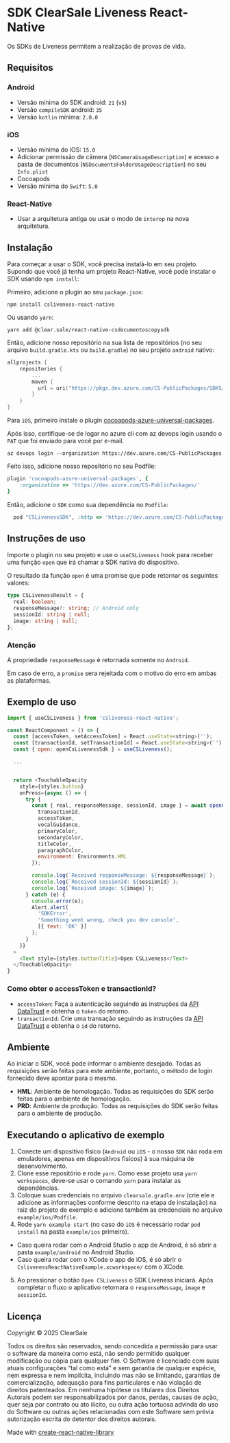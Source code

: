 # SDK ClearSale Liveness React-Native

Os SDKs de Liveness permitem a realização de provas de vida.

## Requisitos

### Android
- Versão mínima do SDK android: `21` (`v5`)
- Versão `compileSDK` android: `35`
- Versão `kotlin` mínima: `2.0.0`

### iOS
- Versão mínima do iOS: `15.0`
- Adicionar permissão de câmera (`NSCameraUsageDescription`) e acesso a pasta de documentos (`NSDocumentsFolderUsageDescription`) no seu `Info.plist`
- Cocoapods
- Versão mínima do `Swift`:  `5.0`

### React-Native
- Usar a arquitetura antiga ou usar o modo de `interop` na nova arquitetura.

## Instalação

Para começar a usar o SDK, você precisa instalá-lo em seu projeto. Supondo que você já tenha um projeto React-Native, você pode instalar o SDK usando `npm install`:

Primeiro, adicione o plugin ao seu `package.json`:

```shell
npm install csliveness-react-native
```

Ou usando `yarn`:

```shell
yarn add @clear.sale/react-native-csdocumentoscopysdk
```

Então, adicione nosso repositório na sua lista de repositórios (no seu arquivo `build.gradle.kts` ou `build.gradle`) no seu projeto `android` nativo:

```kotlin
allprojects {
    repositories {
        ...
        maven {
          url = uri("https://pkgs.dev.azure.com/CS-PublicPackages/SDKS/_packaging/SDKS/maven/v1")
        }
    }
}
```

Para `iOS`, primeiro instale o plugin [cocoapods-azure-universal-packages](https://github.com/microsoft/cocoapods-azure-universal-packages).

Após isso, certifique-se de logar no azure cli com az devops login usando o `PAT` que foi enviado para você por e-mail.

```shell
az devops login --organization https://dev.azure.com/CS-PublicPackages
```

Feito isso, adicione nosso repositório no seu Podfile:

```ruby
plugin 'cocoapods-azure-universal-packages', {
    :organization => 'https://dev.azure.com/CS-PublicPackages/'
}
```

Então, adicione o `SDK` como sua dependência no `Podfile`:

```ruby
  pod "CSLivenessSDK", :http => 'https://dev.azure.com/CS-PublicPackages/SDKS/_apis/packaging/feeds/SDKS/upack/packages/cslivenesssdk-ios/versions/4.0.0'
```


## Instruções de uso
Importe o plugin no seu projeto e use o `useCSLiveness` hook para receber uma função `open` que irá chamar a SDK nativa do dispositivo.

O resultado da função `open` é uma promise que pode retornar os seguintes valores:
```typescript
type CSLivenessResult = {
  real: boolean;
  responseMessage?: string; // Android only
  sessionId: string | null;
  image: string | null;
};
```

### Atenção
A propriedade `responseMessage` é retornada somente no `Android`.

Em caso de erro, a `promise` sera rejeitada com o motivo do erro em ambas as plataformas.

## Exemplo de uso
```js
import { useCSLiveness } from 'csliveness-react-native';

const ReactComponent = () => {
  const [accessToken, setAccessToken] = React.useState<string>('');
  const [transactionId, setTransactionId] = React.useState<string>('');
  const { open: openCsLivenessSdk } = useCSLiveness();

  ...


  return <TouchableOpacity
    style={styles.button}
    onPress={async () => {
      try {
        const { real, responseMessage, sessionId, image } = await openCsLivenessSdk({
          transactionId,
          accessToken,
          vocalGuidance,
          primaryColor,
          secondaryColor,
          titleColor,
          paragraphColor,
          environment: Environments.HML
        });

        console.log(`Received responseMessage: ${responseMessage}`);
        console.log(`Received sessionId: ${sessionId}`);
        console.log(`Received image: ${image}`);
      } catch (e) {
        console.error(e);
        Alert.alert(
          'SDKError',
          'Something went wrong, check you dev console',
          [{ text: 'OK' }]
        );
      }
    }}
  >
    <Text style={styles.buttonTitle}>Open CSLiveness</Text>
  </TouchableOpacity>
}
```

### Como obter o accessToken e transactionId?
- `accessToken`: Faça a autenticação seguindo as instruções da [API DataTrust](https://devs.plataformadatatrust.clearsale.com.br/reference/post_v1-authentication) e obtenha o `token` do retorno.
- `transactionId`: Crie uma transação seguindo as instruções da [API DataTrust](https://devs.plataformadatatrust.clearsale.com.br/reference/post_v1-transaction) e obtenha o `id` do retorno.


## Ambiente

Ao iniciar o SDK, você pode informar o ambiente desejado. Todas as requisições serão feitas para este ambiente,
portanto, o método de login fornecido deve apontar para o mesmo.

- **HML**: Ambiente de homologação. Todas as requisições do SDK serão feitas para o ambiente de homologação.
- **PRD**: Ambiente de produção. Todas as requisições do SDK serão feitas para o ambiente de produção.

## Executando o aplicativo de exemplo

1. Conecte um dispositivo físico (`Android` ou `iOS` - o nosso `SDK` não roda em emuladores, apenas em dispositivos fisícos) à sua máquina de desenvolvimento.
2. Clone esse repositório e rode `yarn`. Como esse projeto usa `yarn workspaces`, deve-se usar o comando `yarn` para instalar as dependências.
3. Coloque suas credenciais no arquivo `clearsale.gradle.env` (crie ele e adicione as informações conforme descrito na etapa de instalação) na raiz do projeto de exemplo e adicione também as credenciais no arquivo `example/ios/Podfile`.
4. Rode `yarn example start` (no caso do `iOS` é necessário rodar `pod install` na pasta `example/ios` primeiro).
  - Caso queira rodar com o Android Studio o app de Android, é só abrir a pasta `example/android` no Android Studio.
  - Caso queira rodar com o XCode o app de iOS, é só abrir o `CslivenessReactNativeExample.xcworkspace/` com o XCode.
5. Ao pressionar o botão `Open CSLiveness` o SDK Liveness iniciará. Após completar o fluxo o aplicativo retornara o `responseMessage`, `image` e `sessionId`.

## Licença

Copyright © 2025 ClearSale

Todos os direitos são reservados, sendo concedida a permissão para usar o software da maneira como está, não sendo permitido qualquer modificação ou cópia para qualquer fim. O Software é licenciado com suas atuais configurações “tal como está” e sem garantia de qualquer espécie, nem expressa e nem implícita, incluindo mas não se limitando, garantias de comercialização, adequação para fins particulares e não violação de direitos patenteados. Em nenhuma hipótese os titulares dos Direitos Autorais podem ser responsabilizados por danos, perdas, causas de ação, quer seja por contrato ou ato ilícito, ou outra ação tortuosa advinda do uso do Software ou outras ações relacionadas com este Software sem prévia autorização escrita do detentor dos direitos autorais.

Made with [create-react-native-library](https://github.com/callstack/react-native-builder-bob)
